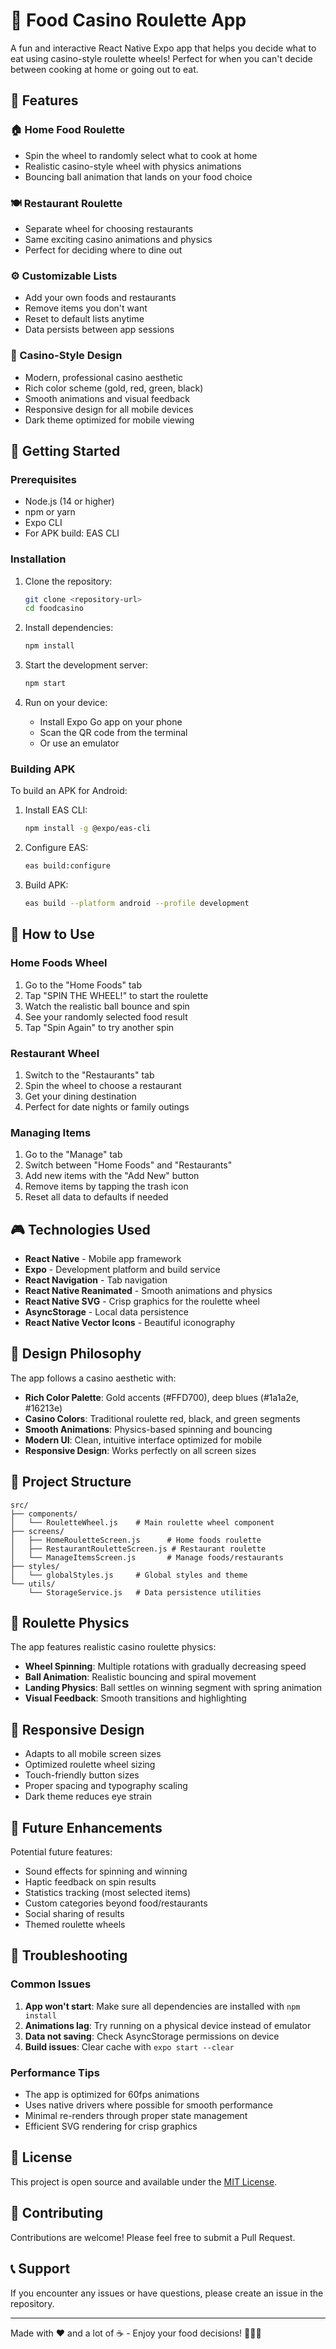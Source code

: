 # 🎰 Food Casino Roulette App

A fun and interactive React Native Expo app that helps you decide what to eat using casino-style roulette wheels! Perfect for when you can't decide between cooking at home or going out to eat.

## 🎯 Features

### 🏠 Home Food Roulette
- Spin the wheel to randomly select what to cook at home
- Realistic casino-style wheel with physics animations
- Bouncing ball animation that lands on your food choice

### 🍽️ Restaurant Roulette  
- Separate wheel for choosing restaurants
- Same exciting casino animations and physics
- Perfect for deciding where to dine out

### ⚙️ Customizable Lists
- Add your own foods and restaurants
- Remove items you don't want
- Reset to default lists anytime
- Data persists between app sessions

### 🎨 Casino-Style Design
- Modern, professional casino aesthetic
- Rich color scheme (gold, red, green, black)
- Smooth animations and visual feedback
- Responsive design for all mobile devices
- Dark theme optimized for mobile viewing

## 🚀 Getting Started

### Prerequisites
- Node.js (14 or higher)
- npm or yarn
- Expo CLI
- For APK build: EAS CLI

### Installation

1. Clone the repository:
   ```bash
   git clone <repository-url>
   cd foodcasino
   ```

2. Install dependencies:
   ```bash
   npm install
   ```

3. Start the development server:
   ```bash
   npm start
   ```

4. Run on your device:
   - Install Expo Go app on your phone
   - Scan the QR code from the terminal
   - Or use an emulator

### Building APK

To build an APK for Android:

1. Install EAS CLI:
   ```bash
   npm install -g @expo/eas-cli
   ```

2. Configure EAS:
   ```bash
   eas build:configure
   ```

3. Build APK:
   ```bash
   eas build --platform android --profile development
   ```

## 📱 How to Use

### Home Foods Wheel
1. Go to the "Home Foods" tab
2. Tap "SPIN THE WHEEL!" to start the roulette
3. Watch the realistic ball bounce and spin
4. See your randomly selected food result
5. Tap "Spin Again" to try another spin

### Restaurant Wheel
1. Switch to the "Restaurants" tab  
2. Spin the wheel to choose a restaurant
3. Get your dining destination
4. Perfect for date nights or family outings

### Managing Items
1. Go to the "Manage" tab
2. Switch between "Home Foods" and "Restaurants"
3. Add new items with the "Add New" button
4. Remove items by tapping the trash icon
5. Reset all data to defaults if needed

## 🎮 Technologies Used

- **React Native** - Mobile app framework
- **Expo** - Development platform and build service
- **React Navigation** - Tab navigation
- **React Native Reanimated** - Smooth animations and physics
- **React Native SVG** - Crisp graphics for the roulette wheel
- **AsyncStorage** - Local data persistence
- **React Native Vector Icons** - Beautiful iconography

## 🎨 Design Philosophy

The app follows a casino aesthetic with:
- **Rich Color Palette**: Gold accents (#FFD700), deep blues (#1a1a2e, #16213e)
- **Casino Colors**: Traditional roulette red, black, and green segments
- **Smooth Animations**: Physics-based spinning and bouncing
- **Modern UI**: Clean, intuitive interface optimized for mobile
- **Responsive Design**: Works perfectly on all screen sizes

## 🔧 Project Structure

```
src/
├── components/
│   └── RouletteWheel.js    # Main roulette wheel component
├── screens/
│   ├── HomeRouletteScreen.js      # Home foods roulette
│   ├── RestaurantRouletteScreen.js # Restaurant roulette
│   └── ManageItemsScreen.js       # Manage foods/restaurants
├── styles/
│   └── globalStyles.js     # Global styles and theme
└── utils/
    └── StorageService.js   # Data persistence utilities
```

## 🎰 Roulette Physics

The app features realistic casino roulette physics:
- **Wheel Spinning**: Multiple rotations with gradually decreasing speed
- **Ball Animation**: Realistic bouncing and spiral movement
- **Landing Physics**: Ball settles on winning segment with spring animation
- **Visual Feedback**: Smooth transitions and highlighting

## 📱 Responsive Design

- Adapts to all mobile screen sizes
- Optimized roulette wheel sizing
- Touch-friendly button sizes
- Proper spacing and typography scaling
- Dark theme reduces eye strain

## 🔄 Future Enhancements

Potential future features:
- Sound effects for spinning and winning
- Haptic feedback on spin results
- Statistics tracking (most selected items)
- Custom categories beyond food/restaurants
- Social sharing of results
- Themed roulette wheels

## 🐛 Troubleshooting

### Common Issues

1. **App won't start**: Make sure all dependencies are installed with `npm install`
2. **Animations lag**: Try running on a physical device instead of emulator
3. **Data not saving**: Check AsyncStorage permissions on device
4. **Build issues**: Clear cache with `expo start --clear`

### Performance Tips

- The app is optimized for 60fps animations
- Uses native drivers where possible for smooth performance
- Minimal re-renders through proper state management
- Efficient SVG rendering for crisp graphics

## 📄 License

This project is open source and available under the [MIT License](LICENSE).

## 🤝 Contributing

Contributions are welcome! Please feel free to submit a Pull Request.

## 📞 Support

If you encounter any issues or have questions, please create an issue in the repository.

---

Made with ❤️ and a lot of ☕ - Enjoy your food decisions! 🎰🍕🍔

